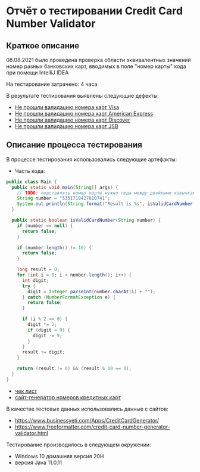 # Отчёт о тестировании  Credit Card Number Validator

## Краткое описание

08.08.2021 было проведена проверка области эквивалентных значений номер разных банковских карт, вводимых в поле "номер карты" кода при помощи IntelliJ IDEA

На тестирование затрачено: 4 часа

В результате тестирования выявлены следующие дефекты:
* [Не прошли валидацию номера карт Visa](https://github.com/Zumaletto/HW3-1/issues/1)
* [Не прошли валидацию номера карт American Express](https://github.com/Zumaletto/HW3-1/issues/2)
* [Не прошли валидацию номера карт Discover](https://github.com/Zumaletto/HW3-1/issues/3)
* [Не прошли валидацию номера карт JSB](https://github.com/Zumaletto/HW3-1/issues/4)

## Описание процесса тестирования

В процессе тестирования использовались следующие артефакты:
* Часть кода:
```java
public class Main {
  public static void main(String[] args) {
    // TODO: подставлять номер карты нужно сюда между двойными кавычками, без пробелов
    String number = "5351719427810741";
    System.out.println(String.format("Result is %s", isValidCardNumber(number) ? "OK" : "FAIL"));
  }

  public static boolean isValidCardNumber(String number) {
    if (number == null) {
      return false;
    }

    if (number.length() != 16) {
      return false;
    }

    long result = 0;
    for (int i = 0; i < number.length(); i++) {
      int digit;
      try {
        digit = Integer.parseInt(number.charAt(i) + "");
      } catch (NumberFormatException e) {
        return false;
      }

      if (i % 2 == 0) {
        digit *= 2;
        if (digit > 9) {
          digit -= 9;
        }
      }
      result += digit;
    }

    return (result != 0) && (result % 10 == 0);
  }
}
```
* [чек лист](https://docs.google.com/spreadsheets/d/1havtTzycP32JXS4J5ANKa2nhsGBDnsEKH_QKTfgGdSk/edit?usp=sharing)
* [сайт-генератор номеров кредитных карт](https://cardguru.io/)

В качестве тестовых данных использовались данные с сайтов:
* https://www.businessyeti.com/Apps/CreditCardGenerator/
* https://www.freeformatter.com/credit-card-number-generator-validator.html

Тестирование производилось в следующем окружении:
* Windows 10 домашняя версия 20H
* версия Java 11.0.11

